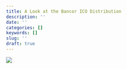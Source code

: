 ```yaml
---
title: A Look at the Bancor ICO Distribution
description: ''
date: ''
categories: []
keywords: []
slug: ''
draft: true
---
```


  

  

  

![](/home/petty/Downloads/medium-export/posts/md_1632507099173/img/1__0Rgw37wtGmlKS273whH9lA.png)